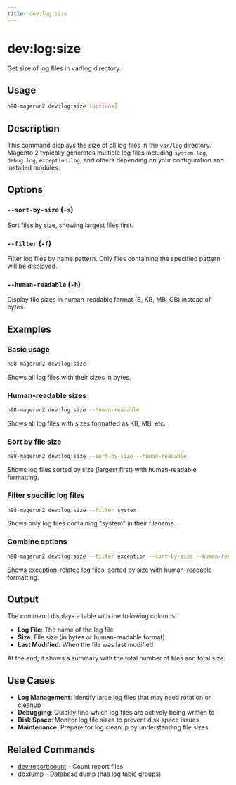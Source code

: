 ```yaml
---
title: dev:log:size
---
```


# dev:log:size

Get size of log files in var/log directory.

## Usage

```bash
n98-magerun2 dev:log:size [options]
```

## Description

This command displays the size of all log files in the `var/log` directory. Magento 2 typically generates multiple log files including `system.log`, `debug.log`, `exception.log`, and others depending on your configuration and installed modules.

## Options

### `--sort-by-size` (`-s`)
Sort files by size, showing largest files first.

### `--filter` (`-f`)
Filter log files by name pattern. Only files containing the specified pattern will be displayed.

### `--human-readable` (`-h`)
Display file sizes in human-readable format (B, KB, MB, GB) instead of bytes.

## Examples

### Basic usage
```bash
n98-magerun2 dev:log:size
```

Shows all log files with their sizes in bytes.

### Human-readable sizes
```bash
n98-magerun2 dev:log:size --human-readable
```

Shows all log files with sizes formatted as KB, MB, etc.

### Sort by file size
```bash
n98-magerun2 dev:log:size --sort-by-size --human-readable
```

Shows log files sorted by size (largest first) with human-readable formatting.

### Filter specific log files
```bash
n98-magerun2 dev:log:size --filter system
```

Shows only log files containing "system" in their filename.

### Combine options
```bash
n98-magerun2 dev:log:size --filter exception --sort-by-size --human-readable
```

Shows exception-related log files, sorted by size with human-readable formatting.

## Output

The command displays a table with the following columns:

- **Log File**: The name of the log file
- **Size**: File size (in bytes or human-readable format)
- **Last Modified**: When the file was last modified

At the end, it shows a summary with the total number of files and total size.

## Use Cases

- **Log Management**: Identify large log files that may need rotation or cleanup
- **Debugging**: Quickly find which log files are actively being written to
- **Disk Space**: Monitor log file sizes to prevent disk space issues
- **Maintenance**: Prepare for log cleanup by understanding file sizes

## Related Commands

- [dev:report:count](./dev-report-count.md) - Count report files
- [db:dump](../db/db-dump.md) - Database dump (has log table groups)
